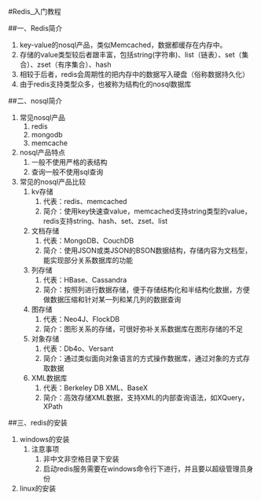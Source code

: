 #Redis_入门教程

##一、Redis简介
1. key-value的nosql产品，类似Memcached，数据都缓存在内存中。
2. 存储的value类型较后者跟丰富，包括string(字符串)、list（链表）、set（集合）、zset（有序集合）、hash
3. 相较于后者，redis会周期性的把内存中的数据写入硬盘（俗称数据持久化）
4. 由于redis支持类型众多，也被称为结构化的nosql数据库

##二、nosql简介
1. 常见nosql产品
    1. redis
    2. mongodb
    3. memcache
2. nosql产品特点
    1. 一般不使用严格的表结构
    2. 查询一般不使用sql查询
3. 常见的nosql产品比较
    1. kv存储
        1. 代表：redis、memcached
        2. 简介：使用key快速查value，memcached支持string类型的value，redis支持string、hash、set、zset、list
    2. 文档存储
        1. 代表：MongoDB、CouchDB
        2. 简介：使用JSON或类JSON的BSON数据结构，存储内容为文档型，能实现部分关系数据库的功能
    3. 列存储
        1. 代表：HBase、Cassandra
        2. 简介：按照列进行数据存储，便于存储结构化和半结构化数据，方便做数据压缩和针对某一列和某几列的数据查询
    4. 图存储
        1. 代表：Neo4J、FlockDB
        2. 简介：图形关系的存储，可很好弥补关系数据库在图形存储的不足
    5. 对象存储
        1. 代表：Db4o、Versant
        2. 简介：通过类似面向对象语言的方式操作数据库，通过对象的方式存取数据
    6. XML数据库
        1. 代表：Berkeley DB XML、BaseX
        2. 简介：高效存储XML数据，支持XML的内部查询语法，如XQuery，XPath

##三、redis的安装
1. windows的安装
    1. 注意事项
        1. 非中文非空格目录下安装
        2. 启动redis服务需要在windows命令行下进行，并且要以超级管理员身份
2. linux的安装
        